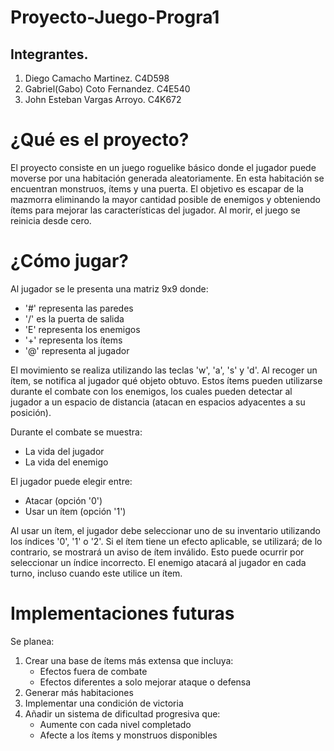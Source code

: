# Proyecto-Juego-Progra1

## Integrantes.
1. Diego Camacho Martinez. C4D598
1. Gabriel(Gabo) Coto Fernandez. C4E540
1. John Esteban Vargas Arroyo. C4K672

# ¿Qué es el proyecto?

El proyecto consiste en un juego roguelike básico donde el jugador puede moverse por una habitación generada aleatoriamente. En esta habitación se encuentran monstruos, ítems y una puerta. El objetivo es escapar de la mazmorra eliminando la mayor cantidad posible de enemigos y obteniendo ítems para mejorar las características del jugador. Al morir, el juego se reinicia desde cero.

# ¿Cómo jugar?

Al jugador se le presenta una matriz 9x9 donde:
- '#' representa las paredes
- '/' es la puerta de salida
- 'E' representa los enemigos
- '+' representa los ítems
- '@' representa al jugador

El movimiento se realiza utilizando las teclas 'w', 'a', 's' y 'd'. Al recoger un ítem, se notifica al jugador qué objeto obtuvo. Estos ítems pueden utilizarse durante el combate con los enemigos, los cuales pueden detectar al jugador a un espacio de distancia (atacan en espacios adyacentes a su posición).

Durante el combate se muestra:
- La vida del jugador
- La vida del enemigo

El jugador puede elegir entre:
- Atacar (opción '0')
- Usar un ítem (opción '1')

Al usar un ítem, el jugador debe seleccionar uno de su inventario utilizando los índices '0', '1' o '2'. Si el ítem tiene un efecto aplicable, se utilizará; de lo contrario, se mostrará un aviso de ítem inválido. Esto puede ocurrir por seleccionar un índice incorrecto. El enemigo atacará al jugador en cada turno, incluso cuando este utilice un ítem.

# Implementaciones futuras

Se planea:
1. Crear una base de ítems más extensa que incluya:
   - Efectos fuera de combate
   - Efectos diferentes a solo mejorar ataque o defensa
2. Generar más habitaciones
3. Implementar una condición de victoria
4. Añadir un sistema de dificultad progresiva que:
   - Aumente con cada nivel completado
   - Afecte a los ítems y monstruos disponibles
   